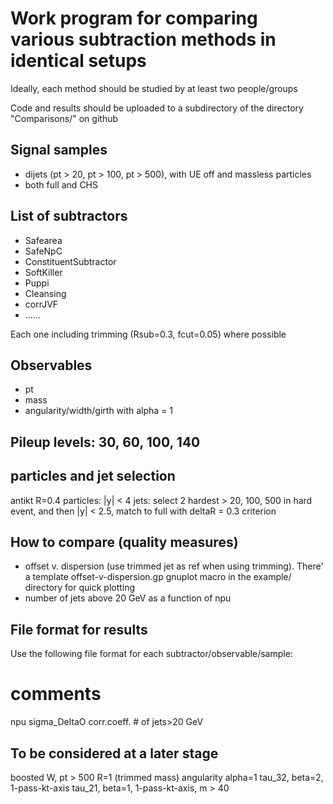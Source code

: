 Work program for comparing various subtraction methods in identical setups
==========================================================================

Ideally, each method should be studied by at least two people/groups

Code and results should be uploaded to a subdirectory of the directory
"Comparisons/" on github


Signal samples
--------------
- dijets (pt > 20, pt > 100, pt > 500), with UE off and massless particles
- both full and CHS

List of subtractors
-------------------
- Safearea
- SafeNpC
- ConstituentSubtractor
- SoftKiller
- Puppi
- Cleansing
- corrJVF
- ......

Each one including trimming (Rsub=0.3, fcut=0.05) where possible

Observables
-----------
- pt
- mass
- angularity/width/girth with alpha = 1

Pileup levels: 30, 60, 100, 140
-------------------------------

particles and jet selection
---------------------------
  antikt R=0.4
  particles: |y| < 4
  jets: select 2 hardest > 20, 100, 500 in hard event, and then |y| < 2.5, 
match to full with deltaR = 0.3 criterion

How to compare (quality measures)
---------------------------------
- offset v. dispersion (use trimmed jet as ref when using trimming). 
  There' a
template offset-v-dispersion.gp gnuplot macro in the example/ directory for quick
plotting
- number of jets above 20 GeV as a function of npu

File format for results
-----------------------
Use the following file format for each subtractor/observable/sample:

# comments
npu      <DeltaO>     sigma_DeltaO    corr.coeff.     # of jets>20 GeV



To be considered at a later stage
---------------------------------
boosted W, pt > 500R=1 (trimmed mass)
angularity alpha=1
tau_32, beta=2, 1-pass-kt-axis
tau_21, beta=1, 1-pass-kt-axis, m > 40
